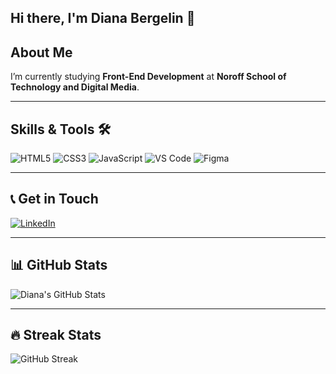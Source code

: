 ## Hi there, I'm Diana Bergelin 👋


## About Me
I’m currently studying **Front-End Development** at **Noroff School of Technology and Digital Media**. 

---

## Skills & Tools 🛠️
![HTML5](https://img.shields.io/badge/HTML5-E34F26?style=for-the-badge&logo=html5&logoColor=white)
![CSS3](https://img.shields.io/badge/CSS3-1572B6?style=for-the-badge&logo=css3&logoColor=white)
![JavaScript](https://img.shields.io/badge/JavaScript-F7DF1E?style=for-the-badge&logo=javascript&logoColor=black)
![VS Code](https://img.shields.io/badge/VS%20Code-007ACC?style=for-the-badge&logo=visual-studio-code&logoColor=white)
![Figma](https://img.shields.io/badge/Figma-F24E1E?style=for-the-badge&logo=figma&logoColor=white)

---

## 📞 Get in Touch
[![LinkedIn](https://img.shields.io/badge/LinkedIn-blue?style=for-the-badge&logo=linkedin)](https://www.linkedin.com/in/diana-b-4209a72ba/)


---

## 📊 GitHub Stats
![Diana's GitHub Stats](https://github-readme-stats.vercel.app/api?username=Anaid0616&show_icons=true&theme=radical)

---

## 🔥 Streak Stats
![GitHub Streak](https://github-readme-streak-stats.herokuapp.com/?user=Anaid0616&theme=radical)


